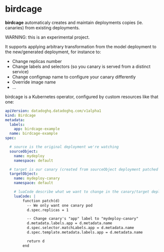 # birdcage

**birdcage** automaticaly creates and maintain deployments copies (ie. canaries) from existing deployments.

WARNING: this is an experimental project.

It supports applying arbitrary transformation from the model deployment to the new/generated deployment, for instance to:
* Change replicas number
* Change labels and selectors (so you canary is served from a distinct service)
* Change configmap name to configure your canary differently
* Override image name
* ...

birdcage is a Kubernetes operator, configured by custom resources like that one:

```yaml
apiVersion: datadoghq.datadoghq.com/v1alpha1
kind: Birdcage
metadata:
  labels:
    app: birdcage-example
  name: birdcage-example
spec:

  # source is the original deployment we're watching
  sourceObject:
    name: mydeploy
    namespace: default

  # target is our canary (created from sourceObject deployment patched by luaCode)
  targetObject:
    name: mydeploy-canary
    namespace: default

    # luaCode describe what we want to change in the canary/target deployment
    luaCode: |
        function patch(d)
          -- We only want one canary pod
          d.spec.replicas = 1

          -- Change canary's "app" label to "mydeploy-canary"
          d.metadata.labels.app = d.metadata.name
          d.spec.selector.matchLabels.app = d.metadata.name
          d.spec.template.metadata.labels.app = d.metadata.name

          return d
        end
```
